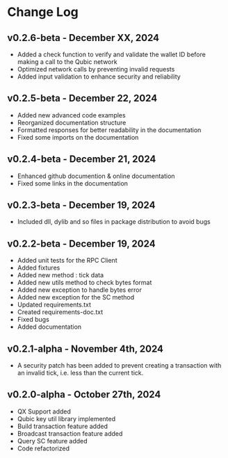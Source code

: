 # Change Log
## v0.2.6-beta - December XX, 2024
* Added a check function to verify and validate the wallet ID before making a call to the Qubic network
* Optimized network calls by preventing invalid requests
* Added input validation to enhance security and reliability

## v0.2.5-beta - December 22, 2024
* Added new advanced code examples
* Reorganized documentation structure
* Formatted responses for better readability in the documentation
* Fixed some imports on the documentation

## v0.2.4-beta - December 21, 2024
* Enhanced github documention & online documentation
* Fixed some links in the documentation

## v0.2.3-beta - December 19, 2024
* Included dll, dylib and so files in package distribution to avoid bugs

## v0.2.2-beta - December 19, 2024
* Added unit tests for the RPC Client
* Added fixtures
* Added new method : tick data
* Added new utils method to check bytes format
* Added new exception to handle bytes error
* Added new exception for the SC method
* Updated requirements.txt
* Created requirements-doc.txt
* Fixed bugs
* Added documentation


## v0.2.1-alpha - November 4th, 2024
* A security patch has been added to prevent creating a transaction with an invalid tick, i.e. less than the current tick.

## v0.2.0-alpha - October 27th, 2024
* QX Support added
* Qubic key util library implemented
* Build transaction feature added
* Broadcast transaction feature added
* Query SC feature added
* Code refactorized